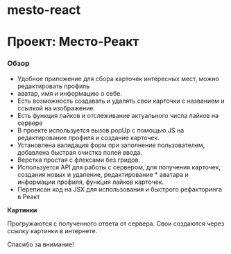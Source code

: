 # mesto-react
# Проект: Место-Реакт

### Обзор

* Удобное приложение для сбора карточек интересных мест, можно редактировать профиль
* аватар, имя и информацию о себе. 
* Есть возможность создавать и удалять свои карточки с названием и ссылкой на изображение.
* Есть функция лайков и отслеживание актуального числа лайков на сервере
* В проекте используется вызов popUp с помощью JS на редактирование профиля и создание карточек. 
* Установлена валидация форм при заполнение пользователем, добавлена быстрая очистка полей ввода.
* Верстка простая с флексами без гридов.
* Используется API для работы с сервером, для получения карточек, создания новых и удаление, редактирование * аватара и информации профиля, функция лайков карточек.
* Переписан код на JSX для использования и быстрого рефакторинга в Реакт


**Картинки**

Прогружаются с полученного ответа от сервера. Свои создаются через ссылку картинки в интернете.

Спасибо за внимание!